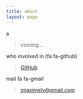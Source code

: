 ```yaml
---
title: about
layout: page
---
```


a

> coming...

who involved in (fa fa-github)

> [GitHub](https://github.com/bizhishui)

mail fa fa-gmail 

> jmaximelv@gmail.com

